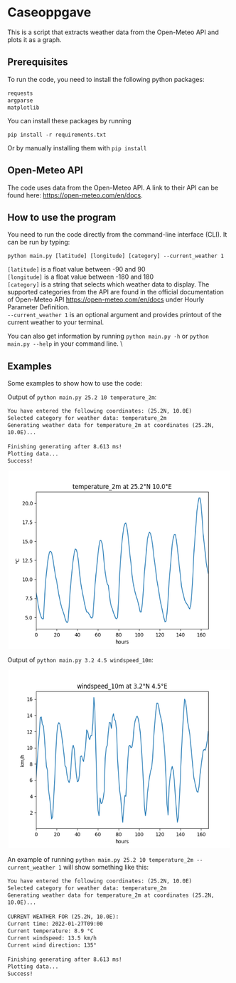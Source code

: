 # Caseoppgave
This is a script that extracts weather data from the Open-Meteo API and plots it as a graph.

## Prerequisites
To run the code, you need to install the following python packages:

```
requests
argparse
matplotlib
```
You can install these packages by running

```
pip install -r requirements.txt
```

Or by manually installing them with `pip install`

## Open-Meteo API
The code uses data from the Open-Meteo API. A link to their API can be found here: https://open-meteo.com/en/docs.

## How to use the program
You need to run the code directly from the command-line interface (CLI). It can be run by typing:

```
python main.py [latitude] [longitude] [category] --current_weather 1
```

`[latitude]` is a float value between -90 and 90 \
`[longitude]` is a float value between -180 and 180 \
`[category]` is a string that selects which weather data to display. The supported categories from the API are found in the official documentation of Open-Meteo API https://open-meteo.com/en/docs under Hourly Parameter Definition. \
`--current_weather 1` is an optional argument and provides printout of the current weather to your terminal. 

You can also get information by running `python main.py -h` or `python main.py --help` in your command line. \

## Examples
Some examples to show how to use the code:

Output of `python main.py 25.2 10 temperature_2m`:
```
You have entered the following coordinates: (25.2N, 10.0E)
Selected category for weather data: temperature_2m
Generating weather data for temperature_2m at coordinates (25.2N, 10.0E)...

Finishing generating after 8.613 ms!
Plotting data...
Success!
```

<p align = "center">
<img width = "500" height = "400" src = "images/temperature_2m.png">
</p>

Output of `python main.py 3.2 4.5 windspeed_10m`:
<p align = "center">
<img width = "500" height = "400" src = "images/windspeed_10m.png">
</p>

An example of running `python main.py 25.2 10 temperature_2m --current_weather 1` will show something like this:

```
You have entered the following coordinates: (25.2N, 10.0E)
Selected category for weather data: temperature_2m
Generating weather data for temperature_2m at coordinates (25.2N, 10.0E)...

CURRENT WEATHER FOR (25.2N, 10.0E):
Current time: 2022-01-27T09:00
Current temperature: 8.9 °C
Current windspeed: 13.5 km/h
Current wind direction: 135° 

Finishing generating after 8.613 ms!
Plotting data...
Success!
```


